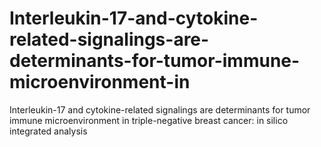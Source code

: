 # Interleukin-17-and-cytokine-related-signalings-are-determinants-for-tumor-immune-microenvironment-in
Interleukin-17 and cytokine-related signalings are determinants for tumor immune microenvironment in triple-negative breast cancer: in silico integrated analysis
